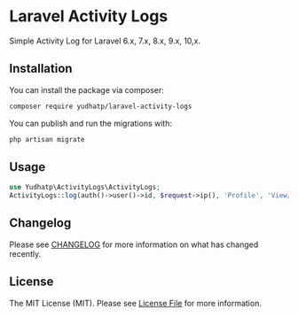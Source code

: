 # Laravel Activity Logs

Simple Activity Log for Laravel 6.x, 7.x, 8.x, 9.x, 10,x.

## Installation

You can install the package via composer:

```bash
composer require yudhatp/laravel-activity-logs
```

You can publish and run the migrations with:

```bash
php artisan migrate
```

## Usage

```php
use Yudhatp\ActivityLogs\ActivityLogs;
ActivityLogs::log(auth()->user()->id, $request->ip(), 'Profile', 'View/Edit Profile');
```

## Changelog

Please see [CHANGELOG](CHANGELOG.md) for more information on what has changed recently.


## License

The MIT License (MIT). Please see [License File](LICENSE.md) for more information.

